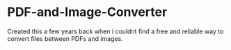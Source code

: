 # PDF-and-Image-Converter
Created this a few years back when i couldnt find a free and reliable way to convert files between PDFs and images.
